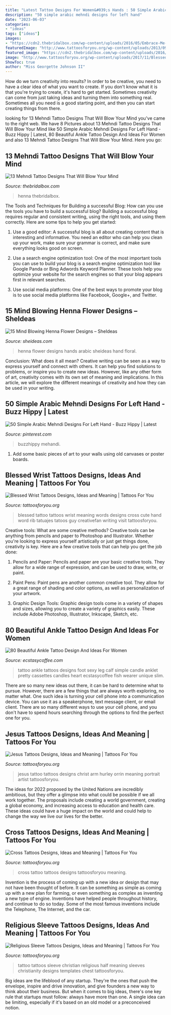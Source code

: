 ```yaml
---
title: "Latest Tattoo Designs For Women&#039;s Hands : 50 Simple Arabic Mehndi Designs For Left Hand"
description: "50 simple arabic mehndi designs for left hand"
date: "2023-06-03"
categories:
- "ideas"
tags: ["ideas"]
images:
- "https://cdn2.thebridalbox.com/wp-content/uploads/2016/05/Embrace-Me-mehndi-tatoo-design.jpg"
featuredImage: "http://www.tattoosforyou.org/wp-content/uploads/2013/09/Tattoo-Cross-568x1024.jpg"
featured_image: "https://cdn2.thebridalbox.com/wp-content/uploads/2016/05/Embrace-Me-mehndi-tatoo-design.jpg"
image: "http://www.tattoosforyou.org/wp-content/uploads/2017/11/Blessed-Wrist-Tattoo.jpg"
ShowToc: true
author: "Miss Georgette Johnson II"
---
```



How do we turn creativity into results?
In order to be creative, you need to have a clear idea of what you want to create. If you don't know what it is that you're trying to create, it's hard to get started. Sometimes creativity can come from just taking ideas and turning them into something real. Sometimes all you need is a good starting point, and then you can start creating things from there.

	

		
looking for 13 Mehndi Tattoo Designs That Will Blow Your Mind you've came to the right web. We have 8 Pictures about 13 Mehndi Tattoo Designs That Will Blow Your Mind like 50 Simple Arabic Mehndi Designs For Left Hand - Buzz Hippy | Latest, 80 Beautiful Ankle Tattoo Design And Ideas For Women and also 13 Mehndi Tattoo Designs That Will Blow Your Mind. Here you go:
		
    
## 13 Mehndi Tattoo Designs That Will Blow Your Mind

<img loading=lazy src="https://cdn2.thebridalbox.com/wp-content/uploads/2016/05/Embrace-Me-mehndi-tatoo-design.jpg" onerror="this.onerror=null;this.src='https://tse3.mm.bing.net/th?id=OIP.RjJQS_K_rxwHfBibWNOy3AHaLS&amp;pid=15.1';" alt="13 Mehndi Tattoo Designs That Will Blow Your Mind">

_Source: thebridalbox.com_

>henna thebridalbox. 

	

The Tools and Techniques for Building a successful Blog: How can you use the tools you have to build a successful blog?
Building a successful blog requires regular and consistent writing, using the right tools, and using them correctly. Here are some tips to help you get started:
1. Use a good editor: A successful blog is all about creating content that is interesting and informative. You need an editor who can help you clean up your work, make sure your grammar is correct, and make sure everything looks good on screen.

2. Use a search engine optimization tool: One of the most important tools you can use to build your blog is a search engine optimization tool like Google Panda or Bing Adwords Keyword Planner. These tools help you optimize your website for the search engines so that your blog appears first in relevant searches.

3. Use social media platforms: One of the best ways to promote your blog is to use social media platforms like Facebook, Google+, and Twitter.

    
## 15 Mind Blowing Henna Flower Designs – SheIdeas

<img loading=lazy src="https://www.sheideas.com/wp-content/uploads/2016/07/Arabic-Flower-Henna-Designs-for-Front-Hands.jpg" onerror="this.onerror=null;this.src='https://tse2.mm.bing.net/th?id=OIP.mW2G75b3mBc6eBjnqPUsdQHaJ4&amp;pid=15.1';" alt="15 Mind Blowing Henna Flower Designs – SheIdeas">

_Source: sheideas.com_

>henna flower designs hands arabic sheideas hand floral. 

	

Conclusion: What does it all mean?
Creative writing can be seen as a way to express yourself and connect with others. It can help you find solutions to problems, or inspire you to create new ideas. However, like any other form of art, creativity comes with its own set of meaning and implications. In this article, we will explore the different meanings of creativity and how they can be used in your writing.

    
## 50 Simple Arabic Mehndi Designs For Left Hand - Buzz Hippy | Latest

<img loading=lazy src="https://i.pinimg.com/736x/9d/87/8c/9d878cf817e44b04c6b8a93df8aa82e1.jpg" onerror="this.onerror=null;this.src='https://tse4.mm.bing.net/th?id=OIP.KikKJKiWjWHAor8x_cupVQHaNK&amp;pid=15.1';" alt="50 Simple Arabic Mehndi Designs For Left Hand - Buzz Hippy | Latest">

_Source: pinterest.com_

>buzzhippy mehandi. 

	

1) Add some basic pieces of art to your walls using old canvases or poster boards.

    
## Blessed Wrist Tattoos Designs, Ideas And Meaning | Tattoos For You

<img loading=lazy src="http://www.tattoosforyou.org/wp-content/uploads/2017/11/Blessed-Wrist-Tattoo.jpg" onerror="this.onerror=null;this.src='https://tse3.mm.bing.net/th?id=OIP.9jHseTUIF7COiY15pdZEkwHaJ3&amp;pid=15.1';" alt="Blessed Wrist Tattoos Designs, Ideas and Meaning | Tattoos For You">

_Source: tattoosforyou.org_

>blessed tattoo tattoos wrist meaning words designs cross cute hand word rib tatuajes tatoos guy creativefan writing visit tattoosforyou. 

	

Creative tools: What are some creative methods?
Creative tools can be anything from pencils and paper to Photoshop and Illustrator. Whether you're looking to express yourself artistically or just get things done, creativity is key. Here are a few creative tools that can help you get the job done:
1. Pencils and Paper: Pencils and paper are your basic creative tools. They allow for a wide range of expression, and can be used to draw, write, or paint.

2. Paint Pens: Paint pens are another common creative tool. They allow for a great range of shading and color options, as well as personalization of your artwork.

3. Graphic Design Tools: Graphic design tools come in a variety of shapes and sizes, allowing you to create a variety of graphics easily. These include Adobe Photoshop, Illustrator, Inkscape, Sketch, etc.

    
## 80 Beautiful Ankle Tattoo Design And Ideas For Women

<img loading=lazy src="https://www.ecstasycoffee.com/wp-content/uploads/2016/11/Candles-and-Cassettes.jpg" onerror="this.onerror=null;this.src='https://tse4.mm.bing.net/th?id=OIP.790ZVvh_-983SFrND_ON3AHaL5&amp;pid=15.1';" alt="80 Beautiful Ankle Tattoo Design And Ideas For Women">

_Source: ecstasycoffee.com_

>tattoo ankle tattoos designs foot sexy leg calf simple candle anklet pretty cassettes candles heart ecstasycoffee fish wearer unique slim. 

	

There are so many new ideas out there, it can be hard to determine what to pursue. However, there are a few things that are always worth exploring, no matter what. One such idea is turning your cell phone into a communication device. You can use it as a speakerphone, text message client, or email client. There are so many different ways to use your cell phone, and you don't have to spend hours searching through the options to find the perfect one for you.

    
## Jesus Tattoos Designs, Ideas And Meaning | Tattoos For You

<img loading=lazy src="http://www.tattoosforyou.org/wp-content/uploads/2013/10/Jesus-Tattoo-Images.jpg" onerror="this.onerror=null;this.src='https://tse1.mm.bing.net/th?id=OIP.rt2gtuRlkrsf4DSxtU8W1AHaLJ&amp;pid=15.1';" alt="Jesus Tattoos Designs, Ideas and Meaning | Tattoos For You">

_Source: tattoosforyou.org_

>jesus tattoo tattoos designs christ arm hurley orrin meaning portrait artist tattoosforyou. 

	

The ideas for 2022 proposed by the United Nations are incredibly ambitious, but they offer a glimpse into what could be possible if we all work together. The proposals include creating a world government, creating a global economy, and increasing access to education and health care. These ideas could have a huge impact on the world and could help to change the way we live our lives for the better.

    
## Cross Tattoos Designs, Ideas And Meaning | Tattoos For You

<img loading=lazy src="http://www.tattoosforyou.org/wp-content/uploads/2013/09/Tattoo-Cross-568x1024.jpg" onerror="this.onerror=null;this.src='https://tse4.mm.bing.net/th?id=OIP.6Sh_5d9wnYSiaSyQ6lNMrgHaNW&amp;pid=15.1';" alt="Cross Tattoos Designs, Ideas and Meaning | Tattoos For You">

_Source: tattoosforyou.org_

>cross tattoo tattoos designs tattoosforyou meaning. 

	

Invention is the process of coming up with a new idea or design that may not have been thought of before. It can be something as simple as coming up with a new plan for farming, or even something as complex as inventing a new type of engine. Inventions have helped people throughout history, and continue to do so today. Some of the most famous inventions include the Telephone, The Internet, and the car.

    
## Religious Sleeve Tattoos Designs, Ideas And Meaning | Tattoos For You

<img loading=lazy src="http://www.tattoosforyou.org/wp-content/uploads/2017/08/Religious-Tattoos-for-Men-Half-Sleeve.jpg" onerror="this.onerror=null;this.src='https://tse3.mm.bing.net/th?id=OIP.Mlg5zIWHl1IllVH7ctuzQAHaLH&amp;pid=15.1';" alt="Religious Sleeve Tattoos Designs, Ideas and Meaning | Tattoos For You">

_Source: tattoosforyou.org_

>tattoo tattoos sleeve christian religious half meaning sleeves christianity designs templates chest tattoosforyou. 

	

Big ideas are the lifeblood of any startup. They're the ones that push the envelope, inspire and drive innovation, and give founders a new way to think about their business. But when it comes to big ideas, there's one key rule that startups must follow: always have more than one. A single idea can be limiting, especially if it's based on an old model or a preconceived notion.

